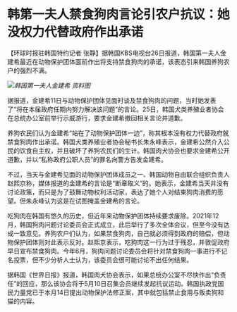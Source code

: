 # 韩第一夫人禁食狗肉言论引农户抗议：她没权力代替政府作出承诺

【环球时报驻韩国特约记者
张静】据韩国KBS电视台26日报道，韩国第一夫人金建希最近在动物保护团体面前作出将支持禁食狗肉的承诺，该表态引来韩国养狗农户的强烈不满。

![](https://inews.gtimg.com/om_bt/OZXeLeoNschXwENmVaIl8RNDm5Kmtw9HxogFBbOUUEh6QAA/1000)_韩国第一夫人金建希
资料图_

据报道，金建希11日与动物保护团体见面时谈及禁食狗肉的问题，当时她发表了“将在本届政府任期内努力解决该问题”的言论。25日，韩国犬类养殖业者协会在总统办公室前举行示威游行，要求金建希撤回相关言论并道歉。

养狗农民们认为金建希“站在了动物保护团体一边”，称其根本没有权力代替政府就禁食狗肉作出承诺。韩国犬类养殖业者协会秘书长朱永峰表示，金建希公然介入公民的饮食自主权，并且破坏了养狗农民们的生计。韩国肉犬协会也要求金建希公开道歉，并以“私称政府公职人员”的罪名向警方告发金建希。

不过，当天与金建希见面的动物保护团体成员之一、韩国动物自由联合组织负责人赵熙京称，媒体报道的金建希的言论是“断章取义”的。她表示，金建希当天并没有讨论政策，而只是为了鼓舞动物权利活动家，表达了她个人对结束狗肉消费的愿望。但朱永峰认为这是在试图掩盖金建希的言论。

吃狗肉在韩国有悠久的历史，但近年来动物保护团体持续要求废除。2021年12月，韩国狗肉问题讨论委员会正式成立，此后举行了多次全体会议，但至今没有达成一致意见。养狗农户们认为，如果禁食狗肉，自己就必须得到政府的赔偿，但动物保护团体则对此表示反对。赵熙京表示，吃狗肉这一行为过于残忍，并敦促政府早日宣布禁食狗肉。今年6月，狗肉问题讨论委员会将针对禁食狗肉一事进行不记名投票，但不少分析人士认为，该委员会很可能讨论不出任何结果。

据韩国《世界日报》报道，韩国肉犬协会表示，如果总统办公室不尽快作出“负责任”的回应，那么该协会将于5月10日召集会员继续发起抗议运动。韩国执政党国民力量党已于本月14日提出动物保护法修正案，其中就包括禁止食用与贩卖狗和猫的内容。

